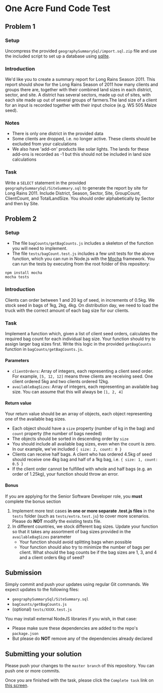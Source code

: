 # One Acre Fund Code Test

## Problem 1

### Setup

Uncompress the provided `geographySummarySql/import.sql.zip` file and use the included script to set up a database using [sqlite](https://www.sqlite.org/download.html).

### Introduction

We'd like you to create a summary report for Long Rains Season 2011. This report should show for the Long Rains Season of 2011 how many clients and groups there are, together with their combined land sizes in each district, sector, and site. A district has several sectors, made up out of sites, with each site made up out of several groups of farmers.The land size of a client for an input is recorded together with their input choice (e.g. WS 505 Maize seed).

### Notes

* There is only one district in the provided data
* Some clients are dropped, i.e. no longer active. These clients should be excluded from your calculations
* We also have 'add-on' products like solar lights. The lands for these add-ons is recorded as -1 but this should not be included in land size calculations

### Task

Write a `SELECT` statement in the provided `geographySummarySql/SiteSummary.sql` to generate the report by site for Long Rains 2011. Include District, Season, Sector, Site, GroupCount, ClientCount, and TotalLandSize. You should order alphabetically by Sector and then by Site.

## Problem 2

### Setup

* The file `bagCounts/getBagCounts.js` includes a skeleton of the function you will need to implement.
* The file `tests/bagCount.test.js` includes a few unit tests for the above function, which you can run in Node.js with the [Mocha](https://mochajs.org/) framework. You can run the tests by executing from the root folder of this repository:

```shell
npm install mocha
mocha tests
```

### Introduction

Clients can order between 1 and 20 kg of seed, in increments of 0.5kg. We stock seed in bags of 1kg, 2kg, 4kg. On distribution day, we need to load the truck with the correct amount of each bag size for our clients.

### Task

Implement a function which, given a list of client seed orders, calculates the required bag count for each individual bag size. Your function should try to assign larger bag sizes first. Write this logic in the provided `getBagCounts` function in `bagCounts/getBagCounts.js`.

#### Parameters

* `clientOrders`: Array of integers, each representing a client seed order. For example, `[5, 12, 12]` means three clients are receiving seed. One client ordered 5kg and two clients ordered 12kg.
* `availableBagSizes`: Array of integers, each representing an available bag size. You can assume that this will always be `[1, 2, 4]`

#### Return value

Your return value should be an array of objects, each object representing one of the available bag sizes.

* Each object should have a `size` property (number of kg in the bag) and `count` property (the number of bags needed)
* The objects should be sorted in descending order by `size`
* You should include all available bag sizes, even when the count is zero. In our example, we've included `{ size: 2, count: 0 }`
* Clients can receive half bags. A client who has ordered 4.5kg of seed should receive one 4kg bag and half of a 1kg bag, i.e. `{ size: 1, count: 0.5 }`
* If the client order cannot be fulfilled with whole and half bags (e.g. an order of 1.25kg), your function should throw an error.

#### Bonus

If you are applying for the Senior Software Developer role, you __must__ complete the bonus section

1. Implement more test cases **in one or more separate .test.js files** in the `tests` folder (such as `tests/extra.test.js`) to cover more scenarios. Please do **NOT** modify the existing tests file.
2. In different countries, we stock different bag sizes. Update your function so that it takes any assortment of bag sizes provided in the `availableBagSizes` parameter
    * Your function should avoid splitting bags when possible
    * Your function should also try to minimize the number of bags per client. What should the bag counts be if the bag sizes are 1, 3, and 4 and a client orders 6kg of seed?

## Submission

Simply commit and push your updates using regular Git commands. We expect updates to the following files:

* `geographySummarySql/SiteSummary.sql`
* `bagCounts/getBagCounts.js`
* (optional) `tests/XXXX.test.js`

You may install external NodeJS libraries if you wish, in that case:

* Please make sure these dependencies are added to the repo's `package.json`
* But please do __NOT__ remove any of the dependencies already declared

## Submitting your solution

Please push your changes to the `master branch` of this repository. You can push one or more commits. <br>

Once you are finished with the task, please click the `Complete task` link on <a href="https://app.codescreen.dev/#/codescreentest6ca32a1d-1dde-483f-9eb2-542409a7caa2" target="_blank">this screen</a>.